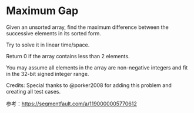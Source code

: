 # Maximum Gap

Given an unsorted array, find the maximum difference between the successive elements in its sorted form.

Try to solve it in linear time/space.

Return 0 if the array contains less than 2 elements.

You may assume all elements in the array are non-negative integers and fit in the 32-bit signed integer range.

Credits:
Special thanks to @porker2008 for adding this problem and creating all test cases.


参考：https://segmentfault.com/a/1190000005770612
